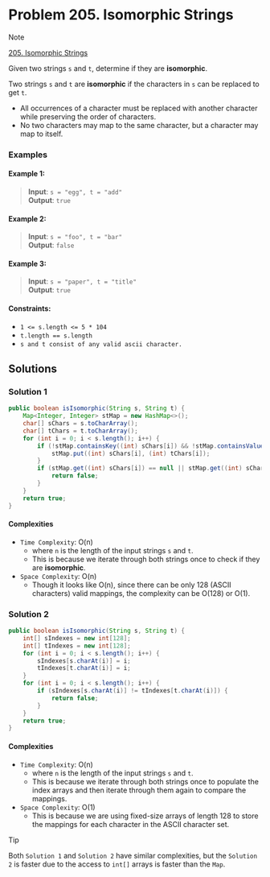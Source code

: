 # Problem 205. Isomorphic Strings

> [!NOTE]
> [205. Isomorphic Strings](https://leetcode.com/problems/isomorphic-strings/description/?envType=study-plan-v2&envId=top-interview-150)

Given two strings `s` and `t`, determine if they are **isomorphic**.

Two strings `s` and `t` are **isomorphic** if the characters in `s` can be replaced to get `t`.

- All occurrences of a character must be replaced with another character while preserving the order of characters.
- No two characters may map to the same character, but a character may map to itself.

### Examples

#### Example 1:

> **Input**: `s = "egg", t = "add"`<br/>
> **Output**: `true`<br/>

#### Example 2:

> **Input**: `s = "foo", t = "bar"`<br/>
> **Output**: `false`<br/>

#### Example 3:

> **Input**: `s = "paper", t = "title"`<br/>
> **Output**: `true`<br/>

#### Constraints:

- `1 <= s.length <= 5 * 104`
- `t.length == s.length`
- `s and t consist of any valid ascii character.`

## Solutions

### Solution 1

```java
public boolean isIsomorphic(String s, String t) {
    Map<Integer, Integer> stMap = new HashMap<>();
    char[] sChars = s.toCharArray();
    char[] tChars = t.toCharArray();
    for (int i = 0; i < s.length(); i++) {
        if (!stMap.containsKey((int) sChars[i]) && !stMap.containsValue((int) tChars[i])) {
            stMap.put((int) sChars[i], (int) tChars[i]);
        }
        if (stMap.get((int) sChars[i]) == null || stMap.get((int) sChars[i]) != t.charAt(i)) {
            return false;
        }
    }
    return true;
}
```

#### Complexities

- `Time Complexity`: O(n)
    - where `n` is the length of the input strings `s` and `t`.
    - This is because we iterate through both strings once to check if they are **isomorphic**.
- `Space Complexity`: O(n)
    - Though it looks like O(n), since there can be only 128 (ASCII characters) valid mappings, the complexity can be O(128) or O(1). 

### Solution 2

```java
public boolean isIsomorphic(String s, String t) {
    int[] sIndexes = new int[128];
    int[] tIndexes = new int[128];
    for (int i = 0; i < s.length(); i++) {
        sIndexes[s.charAt(i)] = i;
        tIndexes[t.charAt(i)] = i;
    }
    for (int i = 0; i < s.length(); i++) {
        if (sIndexes[s.charAt(i)] != tIndexes[t.charAt(i)]) {
            return false;
        }
    }
    return true;
}
```

#### Complexities

- `Time Complexity`: O(n)
    - where `n` is the length of the input strings `s` and `t`.
    - This is because we iterate through both strings once to populate the index arrays and then iterate through them again to compare the mappings.
- `Space Complexity`: O(1)
    - This is because we are using fixed-size arrays of length 128 to store the mappings for each character in the ASCII character set.

> [!TIP]
> Both `Solution 1` and `Solution 2` have similar complexities, but the `Solution 2` is faster due to the access to `int[]` arrays is faster than the `Map`.
